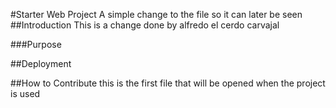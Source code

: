 #Starter Web Project
A simple change to the file so it can later be seen
##Introduction
This is a change done by alfredo el cerdo carvajal

###Purpose

##Deployment


##How to Contribute
this is the first file that will be opened when the project is used